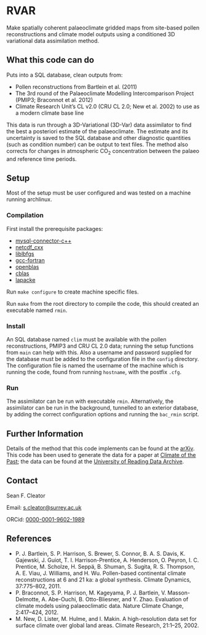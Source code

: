 # RVAR 

Make spatially coherent palaeoclimate gridded maps from site-based pollen reconstructions and climate model outputs using a conditioned 3D variational data assimilation method.

## What this code can do 
Puts into a SQL database, clean outputs from:

* Pollen reconstructions from Bartlein et al. (2011)
* The 3rd round of the Palaeoclimate Modelling Intercomparison Project (PMIP3; Braconnot et al. 2012) 
* Climate Research Unit’s CL v2.0 (CRU CL 2.0; New et al. 2002) to use as a modern climate base line

This data is run through a 3D-Variational (3D-Var) data assimilator to find the best a posteriori estimate of the palaeoclimate.
The estimate and its uncertainty is saved to the SQL database and other diagnostic quantities (such as condition number) can be output to text files. 
The method also corrects for changes in atmospheric CO<sub>2</sub> concentration between the palaeo and reference time periods.

## Setup
Most of the setup must be user configured and was tested on a machine running archlinux. 

### Compilation 
First install the prerequisite packages:

* [mysql-connector-c++](https://aur.archlinux.org/packages/mysql-connector-c%2B%2B/)
* [netcdf_cxx](https://www.archlinux.org/packages/community/x86_64/netcdf-cxx/)
* [liblbfgs](https://aur.archlinux.org/packages/liblbfgs/)
* [gcc-fortran](https://www.archlinux.org/packages/core/x86_64/gcc-fortran/)
* [openblas](https://www.archlinux.org/packages/community-testing/x86_64/openblas/)
* [cblas](https://www.archlinux.org/packages/extra/x86_64/cblas/)
* [lapacke](https://www.archlinux.org/packages/extra/x86_64/lapacke/)

Run `make configure` to create machine specific files.

Run `make` from the root directory to compile the code, this should created an executable named `rmin`.


### Install 

An SQL database named `clim` must be available with the pollen reconstructions, PMIP3 and CRU CL 2.0 data; running the setup functions from `main` can help with this.
Also a username and password supplied for the database must be added to the configuration file in the `config` directory.
The configuration file is named the username of the machine which is running the code, found from running `hostname`, with the postfix `.cfg`.

### Run

The assimilator can be run with executable `rmin`. 
Alternatively, the assimilator can be run in the background, tunnelled to an exterior database, by adding the correct configuration options and running the `bac_rmin` script.

## Further Information
Details of the method that this code implements can be found at the [arXiv](https://arxiv.org/abs/1902.04973). 
This code has been used to generate the data for a paper at [Climate of the Past](https://www.clim-past-discuss.net/cp-2019-55/); the data can be found at the [University of Reading Data Archive](http://dx.doi.org/10.17864/1947.206).

## Contact
Sean F. Cleator

Email: s.cleator@surrey.ac.uk

ORCid: [0000-0001-9602-1989](https://orcid.org/0000-0001-9602-1989)


## References

* P. J. Bartlein, S. P. Harrison, S. Brewer, S. Connor, B. A. S. Davis, K. Gajewski, J. Guiot, T. I. Harrison-Prentice, A. Henderson, O. Peyron, I. C. Prentice, M. Scholze, H. Seppä, B. Shuman, S. Sugita, R. S. Thompson, A. E. Viau, J. Williams, and H. Wu. Pollen-based continental climate reconstructions at 6 and 21 ka: a global synthesis. Climate Dynamics, 37:775–802, 2011.
* P. Braconnot, S. P. Harrison, M. Kageyama, P. J. Bartlein, V. Masson-Delmotte, A. Abe-Ouchi, B. Otto-Bliesner, and Y. Zhao. Evaluation of climate models using palaeoclimatic data. Nature Climate Change, 2:417–424, 2012.
* M. New, D. Lister, M. Hulme, and I. Makin. A high-resolution data set for surface climate over
global land areas. Climate Research, 21:1–25, 2002.
